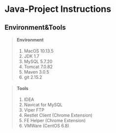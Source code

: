 # Java-Project Instructions
## Environment&Tools
> #### Environment
> 1. MacOS 10.13.5
> 2. JDK 1.7
> 3. MySQL 5.7.20
> 4. Tomcat 7.0.82
> 5. Maven 3.0.5
> 6. git 2.15.2

> #### Tools
> 1. IDEA
> 2. Navicat for MySQL
> 3. Viper FTP
> 4. Restlet Client (Chrome Extension)
> 5. FE Helper (Chrome Extension)
> 6. VMWare (CentOS 6.8)

